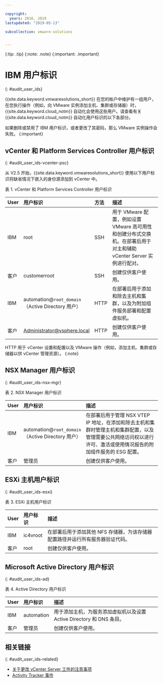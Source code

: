 ```yaml
---

copyright:
  years: 2016, 2019
lastupdated: "2019-05-13"

subcollection: vmware-solutions


---
```


{:tip: .tip}
{:note: .note}
{:important: .important}

# IBM 用户标识
{: #audit_user_ids}

{{site.data.keyword.vmwaresolutions_short}} 在您的帐户中维护有一组用户，在您执行操作（例如，向 VMware 实例添加主机、集群或存储器）时，{{site.data.keyword.cloud_notm}} 自动化会使用这些用户。请查看有关 {{site.data.keyword.cloud_notm}} 自动化用户标识的以下各部分。

如果删除或禁用了 IBM 用户标识，或者更改了其密码，那么 VMware 实例操作会失败。
{:important}

## vCenter 和 Platform Services Controller 用户标识
{: #audit_user_ids-vcenter-psc}

从 V2.5 开始，{{site.data.keyword.vmwaresolutions_short}} 使用以下用户标识将缺省情况下嵌入的身份源添加到 vCenter 中。

表 1. vCenter 和 Platform Services Controller 用户标识

| User |用户标识|方法|描述|
|:---------|:-------------|:-------|:------------|
|IBM|root|SSH|用于 VMware 配置，例如设置 VMware 高可用性和创建分布式交换机。在部署后用于对主和辅助 vCenter Server 实例进行配对。|
|客户|customerroot|SSH|创建仅供客户使用。|
|IBM|automation@``root_domain``<br/>（Active Directory 用户）|HTTP|在部署后用于添加和除去主机和集群，以及为附加组件服务部署和配置虚拟机。|
|客户|Administrator@vsphere.local|HTTP|创建仅供客户使用。|

HTTP 用于 vCenter 设置和配置以及 VMware 操作（例如，添加主机、集群或存储器以供 vCenter 管理资源）。
{:note}

## NSX Manager 用户标识
{: #audit_user_ids-nsx-mgr}

表 2. NSX Manager 用户标识

| User |用户标识|描述|
|:---------|:-------------|:------------|
|IBM|automation@``root_domain``<br/>（Active Directory 用户）|在部署后用于管理 NSX VTEP IP 地址，在添加和除去主机和集群时管理主机和集群配置，以及管理需要公共网络访问权以进行许可、激活或使用情况报告的附加组件服务的 ESG 配置。|
|客户|管理员|创建仅供客户使用。|

## ESXi 主机用户标识
{: #audit_user_ids-esxi}

表 3. ESXi 主机用户标识

| User |用户标识|描述|
|:---------|:-------------|:------------|
|IBM|ic4vroot|在部署后用于添加其他 NFS 存储器，为该存储器配置路径并运行所有服务器验证代码。|
|客户|root|创建仅供客户使用。|

## Microsoft Active Directory 用户标识
{: #audit_user_ids-ad}

表 4. Active Directory 用户标识

| User |用户标识|描述|
|:---------|:------------- |:------------|
|IBM|automation|用于添加主机，为服务添加虚拟机以及设置 Active Directory 和 DNS 条目。|
|客户|管理员|创建仅供客户使用。|

## 相关链接
{: #audit_user_ids-related}

* [关于更改 vCenter Server 工件的注意事项](/docs/services/vmwaresolutions?topic=vmware-solutions-vcenter_chg_impact#vcenter_chg_impact-automation-id)
* [Activity Tracker 事件](/docs/services/vmwaresolutions?topic=vmware-solutions-at-events#at-events)
